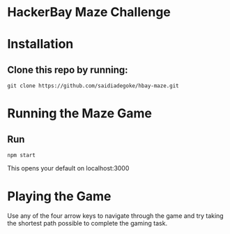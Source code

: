 # HackerBay Maze Challenge
# Installation
## Clone this repo by running: 
```
git clone https://github.com/saidiadegoke/hbay-maze.git
```

# Running the Maze Game
## Run
```
npm start
```
This opens your default on localhost:3000

# Playing the Game <br>
Use any of the four arrow keys to navigate through the game and try taking the shortest path possible to complete the gaming task.
